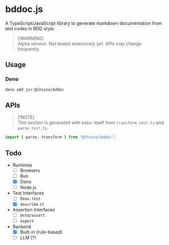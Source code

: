 # bddoc.js

A TypeScript/JavaScript library to generate markdown documentation from test
codes in BDD style.

> [!WARNING]\
> Alpha version. Not tested extensively yet. APIs may change frequently.

## Usage

### Deno

```sh
deno add jsr:@chiezo/bddoc
```

## APIs

> [!NOTE]\
> This section is generated with `bddoc` itself from `transform_test.ts` and
> `parse_test.ts`.

```typeScript
import { parse, transform } from "@chiezo/bddoc";
```

<!-- transform -->

<!-- parse -->

## Todo

- Runtimes
  - [ ] Browsers
  - [ ] Bun
  - [x] Deno
  - [ ] Node.js
- Test Interfaces
  - [ ] `Deno.test`
  - [x] `describe` `it`
- Assertion Interfaces
  - [ ] `@std/assert`
  - [ ] `expect`
- Backend
  - [x] Built-in (rule-based)
  - [ ] LLM (?)
